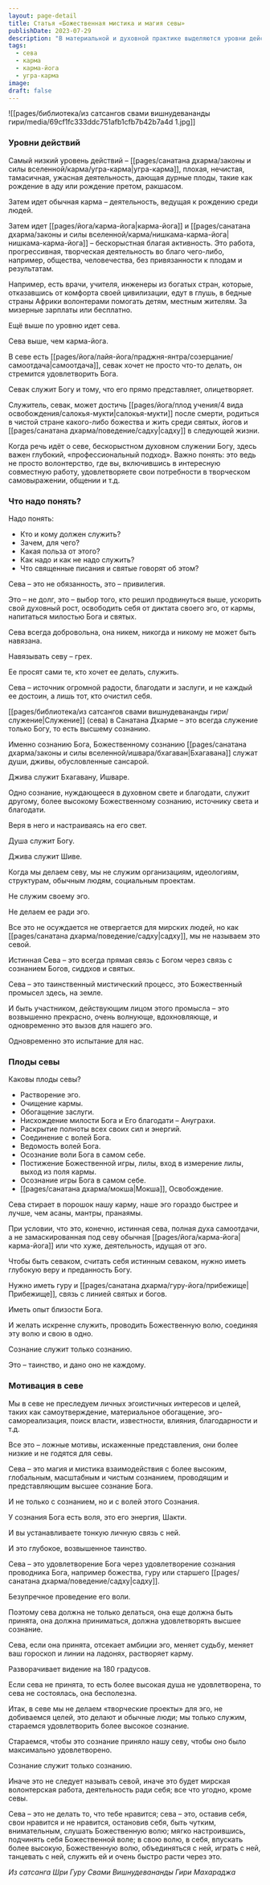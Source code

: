 ```yaml
---
layout: page-detail
title: Статья «Божественная мистика и магия севы»
publishDate: 2023-07-29
description: "В материальной и духовной практике выделяются уровни действий: от низшей угра-кармы (разрушительная, эгоистичная деятельность) через обычную карму, затем карма-йогу и нишкама-карма-йогу (бескорыстное служение), и, наконец, высшую ступень - севу, полную самоотдачи Богу. Сева - не обязанность, а привилегия и мистический процесс, ведущий к растворению эго, очищению кармы и освобождению. Истинная сева требует глубокой веры, преданности и соединения с высшей волей, а её плоды - нисхождение благодати, раскрытие потенциала и мокша."
tags:
  - сева
  - карма
  - карма-йога
  - угра-карма
image: 
draft: false
---
```

  ![[pages/библиотека/из сатсангов свами вишнудевананды гири/media/69cf1fc333ddc751afb1cfb7b42b7a4d 1.jpg]]
### **Уровни действий**

 Самый низкий уровень действий – [[pages/санатана дхарма/законы и силы вселенной/карма/угра-карма|угра-карма]], плохая, нечистая, тамасичная, ужасная деятельность, дающая дурные плоды, такие как рождение в аду или рождение претом, ракшасом.

 Затем идет обычная карма – деятельность, ведущая к рождению среди людей.

 Затем идет [[pages/йога/карма-йога|карма-йога]] и [[pages/санатана дхарма/законы и силы вселенной/карма/нишкама-карма-йога|нишкама-карма-йога]] – бескорыстная благая активность. Это работа, прогрессивная, творческая деятельность во благо чего-либо, например, общества, человечества, без привязанности к плодам и результатам.

 Например, есть врачи, учителя, инженеры из богатых стран, которые, отказавшись от комфорта своей цивилизации, едут в глушь, в бедные страны Африки волонтерами помогать детям, местным жителям. За мизерные зарплаты или бесплатно.

 Ещё выше по уровню идет сева.

 Сева выше, чем карма-йога. 

 В севе есть [[pages/йога/лайя-йога/праджня-янтра/созерцание/самоотдача|самоотдача]], севак хочет не просто что-то делать, он стремится удовлетворить Бога.

 Севак служит Богу и тому, что его прямо представляет, олицетворяет.

 Служитель, севак, может достичь [[pages/йога/плод учения/4 вида освобождения/салокья-мукти|салокья-мукти]] после смерти, родиться в чистой стране какого-либо божества и жить среди святых, йогов и [[pages/санатана дхарма/поведение/садху|садху]] в следующей жизни.

 Когда речь идёт о севе, бескорыстном духовном служении Богу, здесь важен глубокий, «профессиональный подход». Важно понять: это ведь не просто волонтерство, где вы, включившись в интересную совместную работу, удовлетворяете свои потребности в творческом самовыражении, общении и т.д.

  
### **Что надо понять?**

 Надо понять:

* Кто и кому должен служить?
* Зачем, для чего?
* Какая польза от этого?
* Как надо и как не надо служить?
* Что священные писания и святые говорят об этом?

 Сева – это не обязанность, это – привилегия.

 Это – не долг, это – выбор того, кто решил продвинуться выше, ускорить свой духовный рост, освободить себя от диктата своего эго, от кармы, напитаться милостью Бога и святых.

 Сева всегда добровольна, она никем, никогда и никому не может быть навязана.

 Навязывать севу – грех.

 Ее просят сами те, кто хочет ее делать, служить.

 Сева – источник огромной радости, благодати и заслуги, и не каждый ее достоин, а лишь тот, кто очистил себя.

 [[pages/библиотека/из сатсангов свами вишнудевананды гири/служение|Служение]] (сева) в Санатана Дхарме – это всегда служение только Богу, то есть высшему сознанию. 

 Именно сознанию Бога, Божественному сознанию [[pages/санатана дхарма/законы и силы вселенной/ишвара/бхагаван|Бхагавана]] служат души, дживы, обусловленные сансарой.

 Джива служит Бхагавану, Ишваре.

 Одно сознание, нуждающееся в духовном свете и благодати, служит другому, более высокому Божественному сознанию, источнику света и благодати.

 Веря в него и настраиваясь на его свет.

 Душа служит Богу.

 Джива служит Шиве.

 Когда мы делаем севу, мы не служим организациям, идеологиям, структурам, обычным людям, социальным проектам.

 Не служим своему эго.

 Не делаем ее ради эго.

 Все это не осуждается не отвергается для мирских людей, но как [[pages/санатана дхарма/поведение/садху|садху]], мы не называем это севой.

 Истинная Сева – это всегда прямая связь с Богом через связь с сознанием Богов, сиддхов и святых.

 Сева – это таинственный мистический процесс, это Божественный промысел здесь, на земле.

 И быть участником, действующим лицом этого промысла – это возвышенно прекрасно, очень волнующе, вдохновляюще, и одновременно это вызов для нашего эго.

 Одновременно это испытание для нас.

  
### **Плоды севы**

 Каковы плоды севы?

* Растворение эго.
* Очищение кармы.
* Обогащение заслуги.
* Нисхождение милости Бога и Его благодати – Ануграхи.
* Раскрытие полноты всех своих сил и энергий.
* Соединение с волей Бога.
* Ведомость волей Бога.
* Осознание воли Бога в самом себе.
* Постижение Божественной игры, лилы, вход в измерение лилы, выход из поля кармы.
* Осознание игры Бога в самом себе.
* [[pages/санатана дхарма/мокша|Мокша]], Освобождение.

 Сева стирает в порошок нашу карму, наше эго гораздо быстрее и лучше, чем асаны, мантры, пранаямы.

 При условии, что это, конечно, истинная сева, полная духа самоотдачи, а не замаскированная под севу обычная [[pages/йога/карма-йога|карма-йога]] или что хуже, деятельность, идущая от эго.

 Чтобы быть севаком, считать себя истинным севаком, нужно иметь глубокую веру и преданность Богу.

 Нужно иметь гуру и [[pages/санатана дхарма/гуру-йога/прибежище|Прибежище]], связь с линией святых и богов.

 Иметь опыт близости Бога.

 И желать искренне служить, проводить Божественную волю, соединяя эту волю и свою в одно.

 Сознание служит только сознанию.

 Это – таинство, и дано оно не каждому. 

  
### **Мотивация в севе**

 Мы в севе не преследуем личных эгоистичных интересов и целей, таких как самоутверждение, материальное обогащение, эго-самореализация, поиск власти, известности, влияния, благодарности и т.д.

 Все это – ложные мотивы, искаженные представления, они более низкие и не годятся для севы.

 Сева – это магия и мистика взаимодействия с более высоким, глобальным, масштабным и чистым сознанием, проводящим и представляющим высшее сознание Бога.

 И не только с сознанием, но и с волей этого Сознания.

 У сознания Бога есть воля, это его энергия, Шакти.

 И вы устанавливаете тонкую личную связь с ней. 

 И это глубокое, возвышенное таинство.

 Сева – это удовлетворение Бога через удовлетворение сознания проводника Бога, например божества, гуру или старшего [[pages/санатана дхарма/поведение/садху|садху]].

 Безупречное проведение его воли.

 Поэтому сева должна не только делаться, она еще должна быть принята, она должна приниматься, должна удовлетворять высшее сознание.

 Сева, если она принята, отсекает амбиции эго, меняет судьбу, меняет ваш гороскоп и линии на ладонях, растворяет карму.

 Разворачивает видение на 180 градусов.

 Если сева не принята, то есть более высокая душа не удовлетворена, то сева не состоялась, она бесполезна.

 Итак, в севе мы не делаем «творческие проекты» для эго, не добиваемся целей, это делают и обычные люди; мы только служим, стараемся удовлетворить более высокое сознание.

 Стараемся, чтобы это сознание приняло нашу севу, чтобы оно было максимально удовлетворено.

 Сознание служит только сознанию.

 Иначе это не следует называть севой, иначе это будет мирская волонтерская работа, деятельность ради себя; все что угодно, кроме севы.

 Сева – это не делать то, что тебе нравится; сева – это, оставив себя, свои нравится и не нравится, остановив себя, быть чутким, внимательным, слушать Божественную волю; мягко настроившись, подчинять себя Божественной воле; в свою волю, в себя, впускать более высокую, Божественную волю, объединяться с ней, играть с ней, танцевать с ней, служить ей и очень быстро расти через это.

*Из сатсанга Шри Гуру Свами Вишнудевананды Гири Махараджа*
